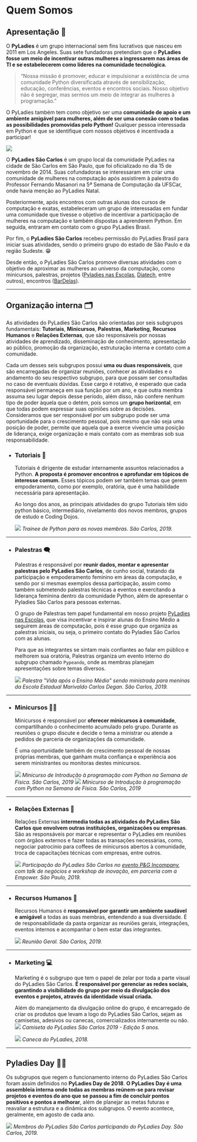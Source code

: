 # Quem Somos

## Apresentação 👋
O **PyLadies** é um grupo internacional sem fins lucrativos que nasceu em 2011 em Los Angeles. Suas sete fundadoras pretendiam que o **PyLadies fosse um meio de incentivar outras mulheres a ingressarem nas áreas de TI e se estabelecerem como líderes na comunidade tecnológica.**

> “Nossa missão é promover, educar e impulsionar a existência de uma comunidade Python diversificada através de sensibilização, educação, conferências, eventos e encontros sociais. Nosso objetivo não é segregar, mas sermos um meio de integrar as mulheres à programação.”

O PyLadies também tem como objetivo ser uma **comunidade de apoio e um ambiente amigável para mulheres, além de ser uma conexão com o todas as possibilidades promovidas pelo Python!** Qualquer pessoa interessada em Python e que se identifique com nossos objetivos é incentivada a participar!

![](https://i.imgur.com/zuZx25K.png)


O **PyLadies São Carlos** é um grupo local da comunidade PyLadies na cidade de São Carlos em São Paulo, que foi oficializado no dia 15 de novembro de 2014. Suas cofundadoras se interessaram em criar uma comunidade de mulheres na computação após assistirem à palestra do Professor Fernando Masanori na 5ª Semana de Computação da UFSCar, onde havia menção ao PyLadies Natal.

Posteriormente, após encontros com outras alunas dos cursos de computação e exatas, estabeleceram um grupo de interessadas em fundar uma comunidade que tivesse o objetivo de incentivar a participação de mulheres na computação e também dispostas a aprenderem Python. Em seguida, entraram em contato com o grupo PyLadies Brasil.

Por fim, o **PyLadies São Carlos** recebeu permissão do PyLadies Brasil para iniciar suas atividades, sendo o primeiro grupo do estado de São Paulo e da região Sudeste. 😁

Desde então, o PyLadies São Carlos promove diversas atividades com o objetivo de aproximar as mulheres ao universo da computação, como minicursos, palestras, projetos ([Pyladies nas Escolas](https://g1.globo.com/sp/sao-carlos-regiao/noticia/2019/08/22/projeto-leva-universo-da-programacao-para-meninas-do-ensino-medio-em-sao-carlos.ghtml), [Diatech](https://www.facebook.com/PyLadiesSaoCarlos/photos/a.1926210530813893/1926213804146899?type=3&sfns=mo), entre outros), encontros ([BarDelas](https://www.facebook.com/PyLadiesSaoCarlos/posts/2409227145845560)).

---
## Organização interna 🗂️
As atividades do PyLadies São Carlos são orientadas por seis subgrupos fundamentais: **Tutoriais**, **Minicursos**, **Palestras**, **Marketing**, **Recursos Humanos** e **Relações Externas**, que são responsáveis por nossas atividades de aprendizado, disseminação de conhecimento, apresentação ao público, promoção da organização, estruturação interna e contato com a comunidade.


Cada um desses seis subgrupos possui **uma ou duas responsáveis**, que são encarregadas de organizar reuniões, conhecer as atividades e o andamento do seu respectivo subgrupo, para que possam ser consultadas no caso de eventuais dúvidas. Esse cargo é rotativo, é esperado que cada responsável permaneça em sua função por um ano, e que outra membra assuma seu lugar depois desse período, além disso, não confere nenhum tipo de poder àquela que o detém, pois somos um **grupo horizontal**, em que todas podem expressar suas opiniões sobre as decisões. Consideramos que ser responsável por um subgrupo pode ser uma oportunidade para o crescimento pessoal, pois mesmo que não seja uma posição de poder, permite que aquela que a exerce vivencie uma posição de liderança, exige organização e mais contato com as membras sob sua responsabilidade.

* ### Tutoriais 📖

    Tutoriais é dirigente de estudar internamente assuntos relacionados a Python. **A proposta é promover encontros e aprofundar em tópicos de interesse comum.** Esses tópicos podem ser também temas que gerem empoderamento, como por exemplo, oratória, que é uma habilidade necessária para apresentação.    

    Ao longo dos anos, as principais atividades do grupo Tutoriais têm sido python básico, intermediário, nivelamento dos novos membros, grupos de estudo  e  Coding Dojos.

    ![](https://i.imgur.com/zaUvnXi.jpg)
*Trainee de Python para as novas membras. São Carlos, 2019.*

---

* ### Palestras 🗨️

    Palestras é responsável por **reunir dados, montar e apresentar palestras pelo PyLadies São Carlos**, de cunho social, tratando da participação e empoderamento feminino em áreas da computação, e sendo por si mesmas exemplos dessa participação, assim como também submetendo palestras técnicas a eventos e exercitando a liderança feminina dentro da comunidade Python, além de apresentar o Pyladies São Carlos para pessoas externas.

    O grupo de Palestras tem papel fundamental em nosso projeto [PyLadies nas Escolas](https://g1.globo.com/sp/sao-carlos-regiao/noticia/2019/08/22/projeto-leva-universo-da-programacao-para-meninas-do-ensino-medio-em-sao-carlos.ghtml), que visa incentivar e inspirar alunas do Ensino Médio a seguirem áreas de computação, pois é esse grupo que organiza as palestras iniciais, ou seja, o primeiro contato do Pyladies São Carlos com as alunas.

    Para que as integrantes se sintam mais confiantes    ao falar em público e melhorem sua oratória, Palestras organiza um evento interno do subgrupo chamado `Pypeando`, onde as membras planejam apresentações sobre temas diversos.


    ![](https://i.imgur.com/vh1QqJt.png)
*Palestra "Vida após o Ensino Médio" sendo ministrada para meninas da Escola Estadual Marivaldo Carlos Degan. São Carlos, 2019.*


---
* ### Minicursos 👩‍💻
    Minicursos é responsável por **oferecer minicursos à comunidade**, compartilhando o conhecimento acumulado pelo grupo. Durante as reuniões o grupo discute e decide o tema a ministrar ou atende a pedidos de parceria de organizações da comunidade.

    É uma oportunidade também de crescimento pessoal de nossas próprias membras, que ganham muita confiança e experiência aos serem ministrantes ou monitoras destes minicursos.

    ![](https://i.imgur.com/ivSFcV9.jpg)
*Minicurso de Introdução à programação com Python na Semana de Física. São Carlos, 2019*
    ![](https://i.imgur.com/vMcghni.jpg)
*Minicurso de Introdução à programação com Python na Semana de Física. São Carlos, 2019*


---

* ### Relações Externas 🤝
    Relações Externas **intermedia todas as atividades do PyLadies São Carlos que envolvem outras instituições, organizações ou empresas**. São as responsáveis por marcar e representar o PyLadies em reuniões com órgãos externos e fazer todas as transações necessárias, como, negociar patrocínio para coffees de minicursos abertos à comunidade, troca de capacitações técnicas com empresas, entre outros.

    ![](https://i.imgur.com/g6olfEt.jpg)
*Participação do PyLadies São Carlos no [evento P&G Incompany](https://www.facebook.com/PyLadiesSaoCarlos/photos/a.2034377563330522/2034377806663831?type=3&sfns=mo), com talk de negócios e workshop de inovação,  em parceria com a Empower. São Paulo, 2019.*

---

* ### Recursos Humanos 👐
    Recursos Humanos é  **responsável por garantir um ambiente saudável e amigável** a todas as suas membras, entendendo a sua diversidade. É de responsabilidade da pasta organizar as reuniões gerais, integrações, eventos internos e acompanhar o bem estar das integrantes.

    ![](https://i.imgur.com/gIR8Mm5.png)
*Reunião Geral. São Carlos, 2019.*


---

* ### Marketing 💻
    Marketing é o subgrupo que tem o papel de zelar por toda a parte visual do PyLadies São Carlos. **É responsável por gerenciar as redes sociais, garantindo a visibilidade do grupo por meio da divulgação dos eventos e projetos, através da identidade visual criada.**

    Além do manejamento da divulgação online do grupo, é encarregado de criar os produtos que levam a logo do PyLadies São Carlos, sejam as camisetas, adesivos ou canecas, comercializados internamente ou não.
    ![](https://i.imgur.com/xIK3nz8.jpg)
*Camiseta do PyLadies São Carlos 2019 - Edição 5 anos.*

    ![](https://i.imgur.com/YYuzlye.png)
*Caneca do PyLadies, 2018.*


---

## Pyladies Day 🤹‍♀️
Os subgrupos que regem o funcionamento interno do PyLadies São Carlos foram assim definidos no **PyLadies Day de 2018**. **O PyLadies Day é uma assembleia interna onde todas as membras reúnem-se para revisar projetos e eventos do ano que se passou a fim de concluir pontos positivos e pontos a melhorar**, além de planejar as metas futuras e reavaliar a estrutura  e a dinâmica dos subgrupos. O evento acontece, geralmente, em agosto de cada ano.


![](https://i.imgur.com/NN6iqFi.jpg)
*Membros do PyLadies São Carlos participando do PyLadies Day. São Carlos, 2019.*

